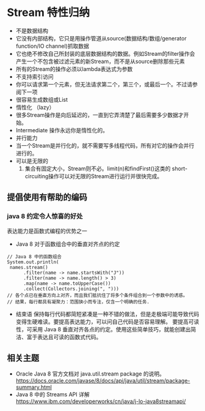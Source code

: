 # Stream 特性归纳
* 不是数据结构
* 它没有内部结构，它只是用操作管道从source(数据结构/数组/generator function/IO channel)抓取数据
* 它也绝不修改自己所封装的底层数据结构的数据。例如Stream的filter操作会产生一个不包含被过滤元素的新Stream，而不是从source删除那些元素
* 所有的Stream的操作必须以lambda表达式为参数
* 不支持索引访问
* 你可以请求第一个元素，但无法请求第二个，第三个，或最后一个。不过请参阅下一项
* 很容易生成数组或List
* 惰性化 （lazy）
* 很多Stream操作是向后延迟的，一直到它弄清楚了最后需要多少数据才开始。
* Intermediate 操作永远你是惰性化的。
* 并行能力
* 当一个Stream是并行化的，就不需要写多线程代码，所有对它的操作会并行进行的。
* 可以是无限的
    1. 集合有固定大小，Stream则不必。limit(n)和findFirst()这类的 short-circuiting操作可以对无限的Stream进行运行并很快完成。
    


## 提倡使用有帮助的编码
### java 8 约定令人惊喜的好处 
表达能力是函数式编程的优势之一
* Java 8 对于函数组合中的垂直对齐点的约定
```
// Java 8 中的函数组合
System.out.println(
 names.stream()
      .filter(name -> name.startsWith("J"))
      .filter(name -> name.length() > 3)
      .map(name -> name.toUpperCase())
      .collect(Collectors.joining(", ")))
// 各个点已在垂直方向上对齐，而且我们抵抗住了将多个条件组合到一个参数中的诱惑。
// 结果，每行都具有凝聚力：范围狭小而专注，仅含一个明确的任务.
```



*  结束语
保持每行代码都简短紧凑是一种不错的做法，但是走极端可能导致代码变得生硬难读。要提高表达能力，可以问自己代码是否容易理解。
要提高可读性，可采用 Java 8 垂直对齐各点的约定。使用这些简单技巧，就能创建出简洁、富于表达且可读的函数式代码。

## 相关主题
* Oracle Java 8 官方文档对 java.util.stream package 的说明。
https://docs.oracle.com/javase/8/docs/api/java/util/stream/package-summary.html
* Java 8 中的 Streams API 详解 https://www.ibm.com/developerworks/cn/java/j-lo-java8streamapi/